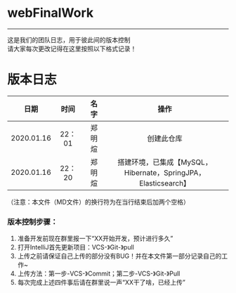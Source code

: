 # webFinalWork  
---
这是我们的团队日志，用于彼此间的版本控制  
请大家每次更改记得在这里按照以下格式记录！  
# 版本日志
日期|时间|名字|操作  
---|:--:|---:|:--:  
2020.01.16|22：01|郑明煊|创建此仓库  
2020.01.16|22：20|郑明煊|搭建环境，已集成【MySQL，Hibernate，SpringJPA，Elasticsearch】  

  
（注意：本文件（MD文件）的换行符为在当行结束后加两个空格）  
### 版本控制步骤：  
1. 准备开发前现在群里报一下“XX开始开发，预计进行多久”  
2. 打开IntelliJ首先更新项目：VCS-》Git-》pull  
3. 上传之前请保证自己上传的部分没有BUG！并在本文件第一部分记录自己的工作~  
4. 上传方法：第一步-VCS-》Commit；第二步-VCS-》Git-》Pull  
5. 每次完成上述四件事后请在群里说一声“XX干了啥，已经上传”
